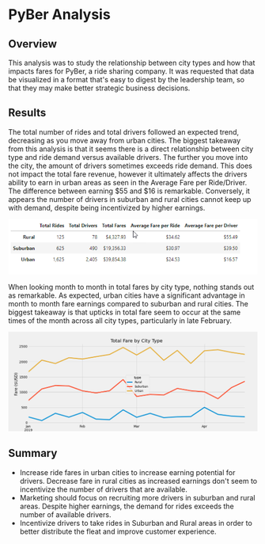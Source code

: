# PyBer Analysis
## Overview
This analysis was to study the relationship between city types and how that impacts fares for PyBer, a ride sharing company. It was requested that data be visualized in a format that's easy to digest by the leadership team, so that they may make better strategic business decisions. 

## Results
The total number of rides and total drivers followed an expected trend, decreasing as you move away from urban cities. The biggest takeaway from this analysis is that it seems there is a direct relationship between city type and ride demand versus available drivers. The further you move into the city, the amount of drivers sometimes exceeds ride demand. This does not impact the total fare revenue, however it ultimately affects the drivers ability to earn in urban areas as seen in the Average Fare per Ride/Driver. The difference between earning $55 and $16 is remarkable. Conversely, it appears the number of drivers in suburban and rural cities cannot keep up with demand, despite being incentivized by higher earnings. 
<p align="left">
  <img src="https://github.com/armyofkittens/PyBer_Analysis/blob/main/analysis/Fig8.png" width="700"/>
</p>

When looking month to month in total fares by city type, nothing stands out as remarkable. As expected, urban cities have a significant advantage in month to month fare earnings compared to suburban and rural cities. The biggest takeaway is that upticks in total fare seem to occur at the same times of the month across all city types, particularly in late February. 

<p align="left">
  <img src="https://github.com/armyofkittens/PyBer_Analysis/blob/main/analysis/PyBer_fare_summary.png" width="700"/>
</p>

## Summary
* Increase ride fares in urban cities to increase earning potential for drivers. Decrease fare in rural cities as increased earnings don't seem to incentivize the number of drivers that are available. 
* Marketing should focus on recruiting more drivers in suburban and rural areas. Despite higher earnings, the demand for rides exceeds the number of available drivers. 
* Incentivize drivers to take rides in Suburban and Rural areas in order to better distribute the fleat and improve customer experience. 
